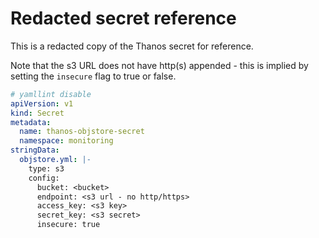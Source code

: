 # Redacted secret reference

This is a redacted copy of the Thanos secret for reference.

Note that the s3 URL does not have http(s) appended - this is implied by setting the `insecure` flag to true or false.

```yaml
# yamllint disable
apiVersion: v1
kind: Secret
metadata:
  name: thanos-objstore-secret
  namespace: monitoring
stringData:
  objstore.yml: |-
    type: s3
    config:
      bucket: <bucket>
      endpoint: <s3 url - no http/https>
      access_key: <s3 key>
      secret_key: <s3 secret>
      insecure: true
```
